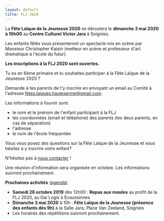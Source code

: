 ```yaml
---
layout: default
title: FLJ 2020
---
```


La **Fête Laïque de la Jeunesse 2020** se déroulera le **dimanche 3 mai 2020 à 10h00** au **Centre Culturel Victor Jara** à Soignies.

Les enfants fêtés vous présenteront un spectacle mis en scène par Monsieur Christopher Kaisin (metteur en scène et professeur d'art dramatique à l'école du futur).

**Les inscriptions à la FLJ 2020 sont ouvertes.**

Tu es en 6ème primaire et tu souhaites participer à la Fête Laïque de la Jeunesse 2020 ?

Demande à tes parents de t'y inscrire en envoyant un email au Comité à l'adresse fetes.laiques.hautesenne@gmail.com. 

Les informations à fournir sont:

* le nom et le prénom de l'enfant participant à la FLJ
* les coordonnées (email et téléphone) des parents (les deux parents, en cas de séparation)
* l'adresse
* le nom de l'école fréquentée

Vous vous posez des questions sur la Fête Laïque de la Jeunesse et vous hésitez à y inscrire votre enfant?

N'hésitez pas à [nous contacter](/contact.html) !

Une réunion d'information sera organisée en octobre. Les informations suivront prochainement.

**Prochaines activités** [(agenda)](/calendrier.html)

* **Samedi 26 octobre 2019** dès 12h00 : **Repas aux moules** au profit de la FLJ 2020, au Gai Logis à Ecaussinnes
* **Dimanche 3 mai 2020** à 10h : **Fête Laïque de la Jeunesse (présence des enfants dès 9h)** à la Salle Jara, Place Van Zeeland, Soignies
* Les horaires des répétitions suivront prochainement.
